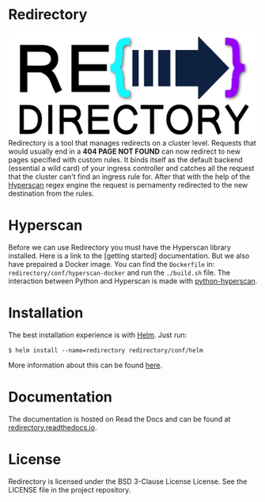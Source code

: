 # Redirectory

<img align="right" height="215" width="510" src="https://github.com/kumina/k8s-redirectory/blob/master/documentation/_static/redirectory_logo.png">

Redirectory is a tool that manages redirects on a cluster level.
Requests that would usually end in a **404 PAGE NOT FOUND** can now
redirect to new pages specified with custom rules. It binds itself as
the default backend (essential a wild card) of your ingress controller
and catches all the request that the cluster can't find an ingress rule
for. After that with the help of the
[Hyperscan](https://www.hyperscan.io) regex engine the request is
pernamenty redirected to the new destination from the rules.

# Hyperscan
Before we can use Redirectory you must have the Hyperscan library
installed. Here is a link to the [getting started] documentation. But
we also have prepaired a Docker image. You can find the `Dockerfile` in:
`redirectory/conf/hyperscan-docker` and run the `./build.sh` file. The
interaction between Python and Hyperscan is made with
[python-hyperscan](https://github.com/darvid/python-hyperscan).

# Installation
The best installation experience is with [Helm](https://github.com/helm/helm). 
Just run:
```shell
$ helm install --name=redirectory redirectory/conf/helm
```
More information about this can be found [here](https://redirectory.readthedocs.io/en/latest/misc/install.html).

# Documentation
The documentation is hosted on Read the Docs and can be found at
[redirectory.readthedocs.io](https://redirectory.readthedocs.io).

# License
Redirectory is licensed under the BSD 3-Clause License License. See the
LICENSE file in the project repository.
